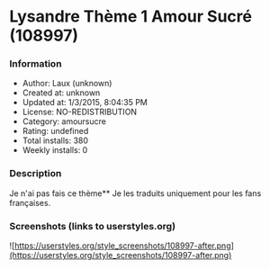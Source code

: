 # Lysandre Thème 1 Amour Sucré (108997)

### Information
- Author: Laux (unknown)
- Created at: unknown
- Updated at: 1/3/2015, 8:04:35 PM
- License: NO-REDISTRIBUTION
- Category: amoursucre
- Rating: undefined
- Total installs: 380
- Weekly installs: 0


### Description
Je n'ai pas fais ce thème** Je les traduits uniquement pour les fans françaises.


### Screenshots (links to userstyles.org)
![https://userstyles.org/style_screenshots/108997-after.png](https://userstyles.org/style_screenshots/108997-after.png)


